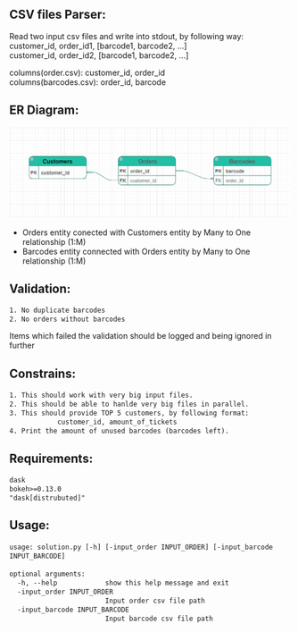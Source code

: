 CSV files Parser:
----------------

Read two input csv files and write into stdout, by following way:\
   customer_id, order_id1, [barcode1, barcode2, ...]\
   customer_id, order_id2, [barcode1, barcode2, ...]

columns(order.csv):  customer_id, order_id\
columns(barcodes.csv): order_id, barcode

ER Diagram:
----------

![plot](./Schema.png)

* Orders entity conected with Customers entity by Many to One relationship (1:M)
* Barcodes entity connected with Orders entity by Many to One relationship (1:M)



Validation:
----------

    1. No duplicate barcodes
    2. No orders without barcodes    
  Items which failed the validation should be logged and being ignored in further

Constrains:
----------

    1. This should work with very big input files.
    2. This should be able to hanlde very big files in parallel.
    3. This should provide TOP 5 customers, by following format:
                customer_id, amount_of_tickets
    4. Print the amount of unused barcodes (barcodes left).

Requirements:
------------
    dask
    bokeh>=0.13.0
    "dask[distrubuted]"

Usage:
-----

    usage: solution.py [-h] [-input_order INPUT_ORDER] [-input_barcode INPUT_BARCODE]

    optional arguments:
      -h, --help            show this help message and exit
      -input_order INPUT_ORDER
                            Input order csv file path
      -input_barcode INPUT_BARCODE
                            Input barcode csv file path


                    